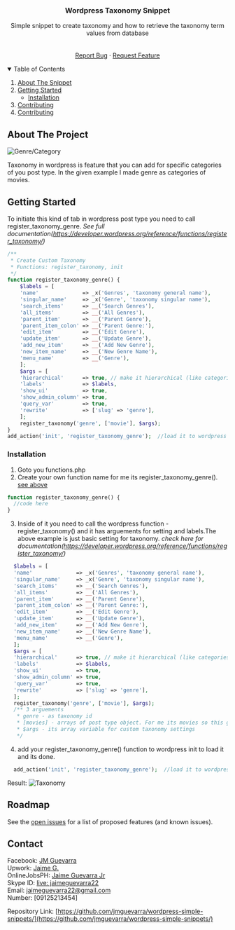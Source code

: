 <p align="center">
  <h3 align="center">Wordpress Taxonomy Snippet</h3>
  <p align="center">
    Simple snippet to create taxonomy and how to retrieve the taxonomy term values from database
    <br />
    <br />
    <br />
    <a href="https://github.com/jmguevarra/wordpress-simple-snippets/issues">Report Bug</a>
    ·
    <a href="https://github.com/jmguevarra/wordpress-simple-snippets/issues">Request Feature</a>
  </p>
</p>



<!-- TABLE OF CONTENTS -->
<details open="open">
  <summary>Table of Contents</summary>
  <ol>
    <li>
      <a href="#about-the-project">About The Snippet</a>
    </li>
    <li>
      <a href="#getting-started">Getting Started</a>
      <ul>
        <li><a href="#installation">Installation</a></li>
      </ul>
    </li>
    <li><a href="#contributing">Contributing</a></li>
    <li><a href="#contact">Contributing</a></li>
  </ol>
</details>



<!-- ABOUT THE PROJECT -->
## About The Project

![Genre/Category](/images/taxonomy-genre.png)

Taxonomy in wordpress is feature that you can add for specific categories of you post type. In the given example I made genre as categories of movies.


<!-- GETTING STARTED -->
## Getting Started
To initiate this kind of tab in wordpress post type you need to call register_taxonomy_genre. _See full documentation(https://developer.wordpress.org/reference/functions/register_taxonomy/)_

```php
/**
 * Create Custom Taxonomy
 * Functions: register_taxonomy, init
 */
function register_taxonomy_genre() {
    $labels = [
    'name'              => _x('Genres', 'taxonomy general name'),
    'singular_name'     => _x('Genre', 'taxonomy singular name'),
    'search_items'      => __('Search Genres'),
    'all_items'         => __('All Genres'),
    'parent_item'       => __('Parent Genre'),
    'parent_item_colon' => __('Parent Genre:'),
    'edit_item'         => __('Edit Genre'),
    'update_item'       => __('Update Genre'),
    'add_new_item'      => __('Add New Genre'),
    'new_item_name'     => __('New Genre Name'),
    'menu_name'         => __('Genre'),
    ];
    $args = [
    'hierarchical'      => true, // make it hierarchical (like categories)
    'labels'            => $labels,
    'show_ui'           => true,
    'show_admin_column' => true,
    'query_var'         => true,
    'rewrite'           => ['slug' => 'genre'],
    ];
    register_taxonomy('genre', ['movie'], $args);
}
add_action('init', 'register_taxonomy_genre');  //load it to wordpress init function
```

### Installation

1. Goto you functions.php 
2. Create your own function name for me its register_taxonomy_genre(). <a href="##getting-started">see above</a>
  ```php
  function register_taxonomy_genre() {
    //code here
  }
  ```
3. Inside of it you need to call the wordpress function - register_taxonomy() and it has arguements for setting and labels.The above example is just basic setting for taxonomy. _check here for documentation(https://developer.wordpress.org/reference/functions/register_taxonomy/)_
  ```php
    $labels = [
    'name'              => _x('Genres', 'taxonomy general name'),
    'singular_name'     => _x('Genre', 'taxonomy singular name'),
    'search_items'      => __('Search Genres'),
    'all_items'         => __('All Genres'),
    'parent_item'       => __('Parent Genre'),
    'parent_item_colon' => __('Parent Genre:'),
    'edit_item'         => __('Edit Genre'),
    'update_item'       => __('Update Genre'),
    'add_new_item'      => __('Add New Genre'),
    'new_item_name'     => __('New Genre Name'),
    'menu_name'         => __('Genre'),
    ];
    $args = [
    'hierarchical'      => true, // make it hierarchical (like categories)
    'labels'            => $labels,
    'show_ui'           => true,
    'show_admin_column' => true,
    'query_var'         => true,
    'rewrite'           => ['slug' => 'genre'],
    ];
    register_taxonomy('genre', ['movie'], $args);
    /** 3 arguements
     * genre - as taxonomy id
     * [movies] - arrays of post type object. For me its movies so this genre taxonmy will add in Custom Post Type of Movie
     * $args - its array variable for custom taxonomy settings
     */
  ```

4. add your register_taxonomy_genre() function to wordpress init to load it and its done.
  ```php
    add_action('init', 'register_taxonomy_genre');  //load it to wordpress init function
  ```

Result:
![Taxonomy](/images/taxonomy-genre.png)



<!-- ROADMAP -->
## Roadmap

See the [open issues](https://github.com/jmguevarra/wordpress-simple-snippets/issues) for a list of proposed features (and known issues).


<!-- CONTACT -->
## Contact

Facebook: [JM Guevarra](https://www.facebook.com/JM.Guevarra22)<br>
Upwork: [Jaime G.](https://www.upwork.com/freelancers/~019dfd9fd872ed6675)<br>
OnlineJobsPH: [Jaime Guevarra Jr](https://www.onlinejobs.ph/jobseekers/info/1524593)<br>
Skype ID: [live: jaimeguevarra22](https://web.skype.com/)<br>
Email: [jaimeguevarra22@gmail.com](mailto:jaimeguevarra22@gmail.com)<br>
Number: [09125213454]

Repository Link: [https://github.com/jmguevarra/wordpress-simple-snippets/](https://github.com/jmguevarra/wordpress-simple-snippets/)




